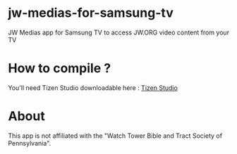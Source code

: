# jw-medias-for-samsung-tv
 JW Medias app for Samsung TV to access JW.ORG video content from your TV

# How to compile ?
You'll need Tizen Studio downloadable here : [Tizen Studio](https://developer.tizen.org/development/tizen-studio/download)

# About
This app is not affiliated with the "Watch Tower Bible and Tract Society of Pennsylvania".
